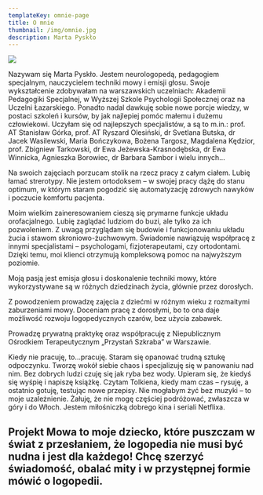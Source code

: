 ```yaml
---
templateKey: omnie-page
title: O mnie
thumbnail: /img/omnie.jpg
description: Marta Pyskło
---
```

![](/img/omnie.jpg)

Nazywam się Marta Pyskło. Jestem neurologopedą, pedagogiem specjalnym, nauczycielem techniki mowy i emisji głosu. Swoje wykształcenie zdobywałam na warszawskich uczelniach: Akademii Pedagogiki Specjalnej, w Wyższej Szkole Psychologii Społecznej oraz na Uczelni Łazarskiego. Ponadto nadal dawkuję sobie nowe porcje wiedzy, w postaci szkoleń i kursów, by jak najlepiej pomóc małemu i dużemu człowiekowi. Uczyłam się od najlepszych specjalistów, a są to m.in.: prof. AT Stanisław Górka, prof. AT Ryszard Olesiński, dr Svetlana Butska, dr Jacek Wasilewski, Maria Bończykowa, Bożena Targosz, Magdalena Kędzior, prof. Zbigniew Tarkowski, dr Ewa Jeżewska-Krasnodębska, dr Ewa Winnicka, Agnieszka Borowiec, dr Barbara Sambor i wielu innych…

Na swoich zajęciach porzucam stolik na rzecz pracy z całym ciałem. Lubię łamać strerotypy. Nie jestem ortodoksem – w swojej pracy dążę do stanu optimum, w którym staram pogodzić się automatyzację zdrowych nawyków i poczucie komfortu pacjenta. 

Moim wielkim zaineresowaniem cieszą się prymarne funkcje układu orofacjalnego. Lubię zaglądać ludziom do buzi, ale tylko za ich pozwoleniem. Z uwagą przyglądam się budowie i funkcjonowaniu układu żucia i stawom skroniowo-żuchwowym. Świadomie nawiązuję współpracę z innymi specjalistami – psychologami, fizjoterapeutami, czy ortodontami. Dzięki temu, moi klienci otrzymują kompleksową pomoc na najwyższym poziomie. 

Moją pasją jest emisja głosu i doskonalenie techniki mowy, które wykorzystywane są w różnych dziedzinach życia, głównie przez dorosłych.

Z powodzeniem prowadzę zajęcia z dziećmi w różnym wieku z rozmaitymi zaburzeniami mowy. Doceniam pracę z dorosłymi, bo to ona daje możliwość rozwoju logopedycznych czarów, bez użycia zabawek. 

Prowadzę prywatną praktykę oraz współpracuję z Niepublicznym Ośrodkiem Terapeutycznym „Przystań Szkraba” w Warszawie. 

Kiedy nie pracuję, to…pracuję. Staram się opanować trudną sztukę odpoczynku. Tworzę wokół siebie chaos i specjalizuję się w panowaniu nad nim. Bez dobrych ludzi czuję się jak ryba bez wody. Upieram się, że kiedyś się wyśpię i napiszę książkę. Czytam Tolkiena, kiedy mam czas – rysuję, a ostatnio gotuję, testując nowe przepisy.Nie mogłabym żyć bez muzyki – to moje uzależnienie. Żałuję, że nie mogę częściej podróżować, zwłaszcza w góry i do Włoch. Jestem miłośniczką dobrego kina i seriali Netflixa.

## Projekt Mowa to moje dziecko, które puszczam w świat z przesłaniem, że logopedia nie musi być nudna i jest dla każdego! Chcę szerzyć świadomość, obalać mity i w przystępnej formie mówić o logopedii.
